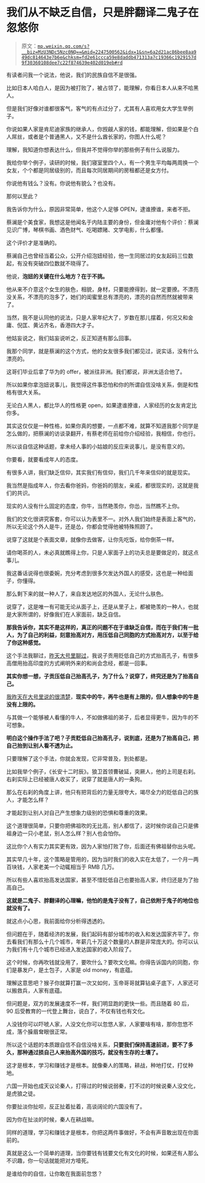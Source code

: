 # 我们从不缺乏自信，只是胖翻译二鬼子在忽悠你

> 原文：[`mp.weixin.qq.com/s?__biz=MzU3NDc5Nzc0NQ==&mid=2247500562&idx=1&sn=6a2d21ac86bee8aa949dc814643e7b6e&chksm=fd2e61ccca59e8daddb471313a7c19366c1929157d9f30360108dee7c22f874639e402d019eb#rd`](http://mp.weixin.qq.com/s?__biz=MzU3NDc5Nzc0NQ==&mid=2247500562&idx=1&sn=6a2d21ac86bee8aa949dc814643e7b6e&chksm=fd2e61ccca59e8daddb471313a7c19366c1929157d9f30360108dee7c22f874639e402d019eb#rd)

有读者问我一个说法，他说，我们的民族自信不是很强。 

比如日本人哈白人，是因为被打败了，被占领了，能理解，你看日本人从来不哈黑人。 

但是我们好像对谁都很客气，客气的有点过分了，尤其有人喜欢用女大学生举例子。 

你说如果人家是肯尼迪家族的继承人，你觊觎人家的钱，都能理解，但如果是个白人屌丝，或者是个普通黑人，又不是什么酋长家的，你图人什么呢？ 

理解，我知道你想表达什么，但我并不觉得你举的那些例子有什么说服力。 

我给你举个例子，读研的时候，我们寝室里四个人，有一个男生平均每两周换一个女友，个个都是同居级别的，而且每次同居期间的房租都还是女方付。 

你说他有钱么？没有。你说他有貌么？也没有。

那何以至此？ 

我告诉你为什么，原因非常简单，他这个人足够 OPEN，逮谁撩谁，来者不拒。

蔡澜是个美食家，我想这是他闻名于内陆主要的身份，但金庸对他有个评价：蔡澜见识广博，琴棋书画、酒色财气、吃喝嫖赌、文学电影，什么都懂。

这个评价才是准确的。 

蔡澜自己也曾经当着公众，公开介绍泡妞经验，他一生同居过的女友起码三位数起，有没有突破四位数就不晓得了。

他说，**泡妞的关键在什么地方？在于不挑。**

他从来不介意这个女生的肤色，相貌，身材，只要能撩得到，就一定要撩。不漂亮没关系，不漂亮的泡多了，她们的闺蜜里总有漂亮的，漂亮的自然而然就被带来了。 

当然，我不是认同他的说法，只是人家年纪大了，岁数在那儿摆着，何况又和金庸、倪匡、黄沾齐名，香港四大才子。

他姑妄说之，我们姑妄说听之，反正知道有那么回事。

我那个同学，就是蔡澜的这个方式，他的女友很多我们都见过，说实话，没有什么漂亮的。

这哥们毕业后拿了华为的 offer，被派往非洲。我们都说，非洲太适合他了。

所以如果你拿泡妞说事儿，我觉得这件事恐怕和你的所谓自信没啥关系，倒是和性格有很大关系。 

无论白人黑人，都比华人的性格更 open，如果逮谁撩谁，人家经历的女友肯定比你多。

其实这仅仅是一种性格，如果你真的想要，一点都不难，就算不知道我那个同学是怎么做的，把蔡澜的访谈录翻开，有蔡老师在前给你介绍经验，我相信，你也行。 

所以谈自信这种话题，拿未经人事的小姑娘的反应来说事儿，是没有意义的。 

你要看，就要看成年人的态度。

有很多人讲，我们缺乏信仰，其实我们有信仰，我们几千年来信仰的就是现实。 

我当然是指成年人，你去看你爸妈，你爸妈的朋友，亲戚，都很现实的，这就是我们的共识。 

现实的人没有什么固定的态度，你牛，当然艳羡你，你怂，当然瞧不上你。 

我们的文化很讲究客套，你可以认为表里不一。对外人我们始终是表面上客气的，所以无论这个外人是牛，还是怂，你都会觉得他被特殊照顾了。

说穿了这就是个表面文章，就像你去做客，让你先吃饭，给你倒茶一样。 

请你喝茶的人，未必真就瞧得上你，只是人家面子上的功夫总是要做足的，就这点事儿。

我这番话说得也很委婉，充分考虑到很多欠发达外国人的感受，这也是一种给面子，你懂得。 

那么剩下来的就一种人了，来自发达地区的外国人，无论什么肤色。 

说穿了，这是唯一有可能无论从面子上，还是从里子上，都被艳羡的一种人，也就是大家所谓的，好像我们在人家面前，缺乏自信。

**那我告诉你，其实不是这样的，真正的问题不在于谁缺乏自信，而在于我们有一批人，为了自己的利益，刻意抬高对方，用压低自己同胞的方式抬高对方，以至于给了你这种感觉。** 

这个手法我聊过，[昨天大号里聊过](https://mp.weixin.qq.com/s?__biz=MzU0MjYwNDU2Mw==&mid=2247497103&idx=2&sn=729d7038aa357cfaa324862e0654f8be&chksm=fb1a99f3cc6d10e5d2e748758766a4d25d8df1a7ec9c17cd1a946302efca921f34059a503a65&token=464236074&lang=zh_CN&scene=21#wechat_redirect)，我说子贡用贬低自己的方式抬高孔子，有很多高僧用抬高印度的方式阐明外来的和尚会念经，都是一回事。

**其实你想一想，子贡压低自己抬高孔子，为了什么？说穿了，终究还是为了抬高自己。** 

[我昨天在大号里说的很清楚](https://mp.weixin.qq.com/s?__biz=MzU0MjYwNDU2Mw==&mid=2247497103&idx=2&sn=729d7038aa357cfaa324862e0654f8be&chksm=fb1a99f3cc6d10e5d2e748758766a4d25d8df1a7ec9c17cd1a946302efca921f34059a503a65&token=464236074&lang=zh_CN&scene=21#wechat_redirect)，**现实中的牛，再牛也是有上限的，但人想象中的牛是没有上限的。**

与其做一个能够被人看懂的牛人，不如做佛祖的弟子，后者显得更牛，因为牛的不可想象。 

**明白这个操作手法了吧？子贡贬低自己抬高孔子，说到底，还是为了抬高自己，把自己抬到让别人看不透为止。** 

只要理解了这个手法，你就会发现，它非常普及，到处都是。 

比如我举个例子，《长安十二时辰》。狼卫首领曹破延，突厥人，他的上司是右刹。右刹实际上已经被唐人收买了，说穿了就是唐人的一条狗。

那么在右刹的角度上讲，他只有把背后的力量无限夸大，竭尽全力的贬低自己的族人，才能怎么样？

才能起到让别人对自己产生想象力级别的恐惧和尊重的效果。

这个道理很简单，只要你把佛祖吹的无比高，别人都信了，这时候你说自己只是佛祖身边一只小老鼠，别人怎么样？别人也会怕你。 

这比你个人有实力其实更有效，因为人家怕打败了你，后面还有佛祖替你出头呢。 

其实早几十年，这个策略是管用的，因为当时我们的收入实在太低了，一个月一两百块钱，人家老美一个动辄相当于 RMB 几万。

所以有些人喜欢抬高发达国家，甚至不惜贬低自己也要抬高人家，终归还是为了抬高自己。

**这就是二鬼子、胖翻译的心理嘛，他怕的是鬼子没有了，自己依附于鬼子的地位也就没有了。** 

就这点小心思，我前面给你分析得透透的。 

但问题在于，随着经济的发展，我们起码有部分城市的收入和发达国家齐平了。你去看我们有那么十几个城市，年薪几十万这个数量的人群是非常庞大的。你可以认为我们有十几个城市已经进入发达国家的收入阶段了。

这个时候，你再吹钱就没用了，要吹什么？要吹文化嘛。你得告诉国内的同胞，你们是暴发户，是土包子，人家是 old money，有底蕴。 

理解这意思吧？猴子你就算打赢一次又如何，玉帝哥哥就算钻桌子底下，人家还可以搬救兵，人家有底蕴。 

但问题是，双方的发展速度不一样，我们明显跑的更快一些。而且随着 80 后，90 后受教育的一代登上舞台，说白了，不仅有钱也有文化。

人没钱你可以吓唬人家，人没文化你可以忽悠人家，人家要啥有啥，那你忽悠不成，落个臊眉耷眼很正常。

所以这个话题的本质跟自信不自信没啥关系，**只要我们保持高速前进，要不了多久，那种通过损自己人来抬高外国的技巧，就没有生存的土壤了。** 

这才是根本，学习和赚钱才是根本。就像秦人的策略，耕战，种地打仗，打仗种地。 

六国一开始也成天议论秦人，打得过的时候说弱秦，打不过的时候说秦人没文化，是虎狼之徒。 

你要扯淡你扯呗，反正扯着扯着，高谈阔论的六国没有了。

因为你在扯淡的时候，秦人在耕战嘛。

同样的道理，学习和赚钱才是根本，你把这两件事做好，不会有声音敢出现在你面前的。

真就是这么一个简单的道理，当你要钱有钱要文化有文化的时候，如果还有人那么不识趣，你一句话就能把对方噎死。 

是谁给你的自信，让你敢在我面前忽悠？